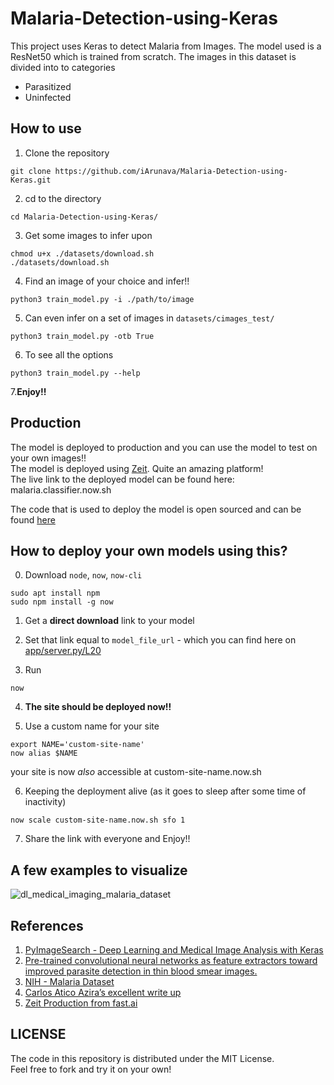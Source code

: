 # Malaria-Detection-using-Keras

This project uses Keras to detect Malaria from Images. The model used is a ResNet50 which is trained from scratch.
The images in this dataset is divided into to categories
- Parasitized
- Uninfected

## How to use

1. Clone the repository
```
git clone https://github.com/iArunava/Malaria-Detection-using-Keras.git
```

2. cd to the directory
```
cd Malaria-Detection-using-Keras/
```

3. Get some images to infer upon
```
chmod u+x ./datasets/download.sh
./datasets/download.sh
```

4. Find an image of your choice and infer!!
```
python3 train_model.py -i ./path/to/image
```

5. Can even infer on a set of images in `datasets/cimages_test/`
```
python3 train_model.py -otb True
```

6. To see all the options
```
python3 train_model.py --help
```

7.**Enjoy!!**

## Production

The model is deployed to production and you can use the model to test on your own images!!<br/>
The model is deployed using [Zeit](https://zeit.co/). Quite an amazing platform!<br/>
The live link to the deployed model can be found here: malaria.classifier.now.sh <br/>

The code that is used to deploy the model is open sourced and can be found [here](https://github.com/iArunava/Malaria-Detection-using-Keras/tree/master/zeit)

## How to deploy your own models using this?

0. Download `node`, `now`, `now-cli`
```
sudo apt install npm
sudo npm install -g now
```

1. Get a **direct download** link to your model

2. Set that link equal to `model_file_url` - which you can find here on [app/server.py/L20](https://github.com/iArunava/Malaria-Detection-using-Keras/blob/master/zeit/app/server.py#L20)

3. Run
```
now
```

4. **The site should be deployed now!!**

5. Use a custom name for your site
```
export NAME='custom-site-name'
now alias $NAME
```
your site is now *also* accessible at custom-site-name.now.sh

6. Keeping the deployment alive (as it goes to sleep after some time of inactivity)
```
now scale custom-site-name.now.sh sfo 1
```

7. Share the link with everyone and Enjoy!!


## A few examples to visualize

![dl_medical_imaging_malaria_dataset](https://user-images.githubusercontent.com/26242097/50046086-713da980-00c3-11e9-9c79-db215df220e2.jpg)

## References

1. [PyImageSearch - Deep Learning and Medical Image Analysis with Keras](https://www.pyimagesearch.com/2018/12/03/deep-learning-and-medical-image-analysis-with-keras/)
2. [Pre-trained convolutional neural networks as feature extractors toward improved parasite detection in thin blood smear images.](https://lhncbc.nlm.nih.gov/system/files/pub9752.pdf)
3. [NIH - Malaria Dataset](https://ceb.nlm.nih.gov/repositories/malaria-datasets/)
4. [Carlos Atico Azira’s excellent write up](https://blog.insightdatascience.com/https-blog-insightdatascience-com-malaria-hero-a47d3d5fc4bb)
5. [Zeit Production from fast.ai](https://github.com/fastai/course-v3/tree/master/docs/production)

## LICENSE

The code in this repository is distributed under the MIT License. <br/>
Feel free to fork and try it on your own!
